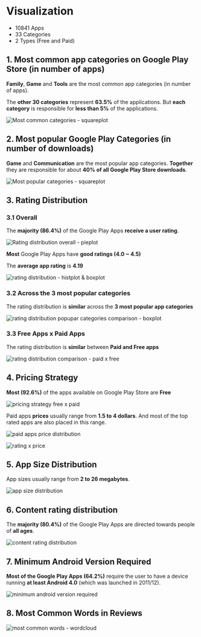 # Visualization

- 10841 Apps
- 33 Categories
- 2 Types (Free and Paid)

## 1. Most common app categories on Google Play Store (in number of apps)
<strong>Family</strong>, <strong>Game</strong> and <strong>Tools</strong> are the most common app categories (in number of apps).

The <strong>other 30 categories</strong> represent <strong>63.5%</strong> of the applications. But <strong>each category</strong> is responsible for <strong>less than 5%</strong> of the applications.

![Most common categories - squareplot](most-common-categories-squareplot.png)

## 2. Most popular Google Play Categories (in number of downloads)
<strong>Game</strong> and <strong>Communication</strong> are the most popular app categories. <strong>Together</strong> they are responsible for about <strong>40% of all Google Play Store downloads</strong>.

![Most popular categories - squareplot](most-popular-categories-squareplot.png)

## 3. Rating Distribution
### 3.1 Overall
The <strong>majority (86.4%)</strong> of the Google Play Apps <strong>receive a user rating</strong>.

![Rating distribution overall - pieplot](rating-distribution-overall.png)

<strong>Most</strong> Google Play Apps have <strong>good ratings (4.0 ~ 4.5)</strong>

The <strong>average app rating</strong> is <strong>4.19</strong>

![rating distribution - histplot & boxplot](rating-distribution-histplot-boxplot.png)

### 3.2 Across the 3 most popular categories
The rating distribution is <strong>similar</strong> across the <strong>3 most popular app categories</strong>

![rating distribution popupar categories comparison - boxplot](rating-distribution-popular-categories.png)

### 3.3 Free Apps x Paid Apps
The rating distribution is <strong>similar</strong> between <strong>Paid and Free apps</strong>

![rating distribution comparison - paid x free](rating-distribution-paid-x-free.png)


## 4. Pricing Strategy
<strong>Most (92.6%)</strong> of the apps available on Google Play Store are <strong>Free</strong>

![pricing strategy free x paid](pricing-strategy-free-x-paid.png)

Paid apps <strong>prices</strong> usually range from <strong>1.5 to 4 dollars</strong>. And most of the top rated apps are also placed in this range.

![paid apps price distribution](paid-apps-price-distribution.png)

![rating x price](rating-x-price.png)

## 5. App Size Distribution
App sizes usually range from <strong>2 to 26 megabytes</strong>.

![app size distribution](app-size-distribution.png)

## 6. Content rating distribution
The <strong>majority (80.4%)</strong> of the Google Play Apps are directed towards people of <strong>all ages</strong>.

![content rating distribution](content-rating-distribution.png)

## 7. Minimum Android Version Required
<strong>Most of the Google Play Apps (64.2%)</strong> require the user to have a device running <strong>at least Android 4.0</strong> (which was launched in 2011/12).

![minimum android version required](minimum-android-version-required.png)

## 8. Most Common Words in Reviews
![most common words - wordcloud](most-common-words.png)
